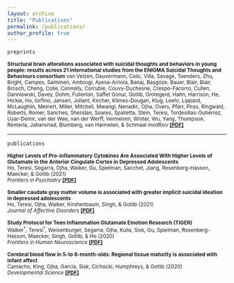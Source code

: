 ```yaml
---
layout: archive
title: "Publications"
permalink: /publications/
author_profile: true
---
```

 
`preprints`  

<sub><b>Structural brain alterations associated with suicidal thoughts and behaviors in young people: results across 21 international studies from the ENIGMA Suicidal Thoughts and Behaviours consortium</b>
van Velzen, Dauvermann, Colic, Villa, Savage, Toenders, Zhu, Bright, Campos, Salminen, Ambrogi, Ayesa-Arriola, Banaj, Başgöze, Bauer, Blair, Blair, Brosch, Cheng, Colle, Connolly, Corruble, Couvy-Duchesne, Crespo-Facorro, Cullen, Dannlowski, Davey, Dohm, Fullerton, Saffet Gonul, Gotlib, Grotegerd, Hahn, Harrison, He, Hickie, Ho, Iorfino, Jansen, Jollant, Kircher, Klimes-Dougan, Klug, Leehr, Lippard, McLaughlin, Meinert, Miller, Mitchell, Mwangi, Nenadić, Ojha, Overs, Pfarr, Piras, Ringwald, Roberts, Romer, Sanches, Sheridan, Soares, Spalletta, Stein, Teresi, Tordesillas-Gutiérrez, Uyar-Demir, van der Wee, van der Werff, Vermeiren, Winter, Wu, Yang, Thompson, Rentería, Jahanshad, Blumberg, van Harmelen, & Schmaal
 *medRxiv* [<b>[PDF]</b>](https://www.medrxiv.org/content/10.1101/2021.09.27.21264068v1) </sub>
  
  
 --- 

`publications`
  
<sub><b>Higher Levels of Pro-inflammatory Cytokines Are Associated With Higher Levels of Glutamate in the Anterior Cingulate Cortex in Depressed Adolescents</b>   
Ho, Teresi, Segarra, Ojha, Walker, Gu, Spielman, Sacchet, Jiang, Rosenberg-Hasson, Maecker, & Gotlib (2021)  
 *Frontiers in Psychiatry*  [<b>[PDF]</b>](https://www.ncbi.nlm.nih.gov/pmc/articles/PMC8081972/pdf/fpsyt-12-642976.pdf) </sub>
  
  
<sub><b>Smaller caudate gray matter volume is associated with greater implicit suicidal ideation in depressed adolescents</b>   
Ho, Teresi, Ojha, Walker, Kirshenbaum, Singh, & Gotlib (2021)  
 *Journal of Affective Disorders*  [<b>[PDF]</b>](https://www.sciencedirect.com/science/article/pii/S0165032720327415) </sub>
  
  
<sub><b>Study Protocol for Teen Inflammation Glutamate Emotion Research (TIGER)</b>   
Walker<sup>†</sup>, Teresi<sup>†</sup>, Weisenburger, Segarra, Ojha, Kulla, Sisk, Gu, Spielman, Rosenberg-Hasson, Maecker, Singh, Gotlib, & Ho (2020)  
 *Frontiers in Human Neuroscience* [<b>[PDF]</b>](https://www.frontiersin.org/articles/10.3389/fnhum.2020.585512/full?field=&journalName=Frontiers_in_Human_Neuroscience&id=585512) </sub>

  
<sub><b>Cerebral blood flow in 5‐to 8‐month‐olds: Regional tissue maturity is associated with infant affect</b>   
Camacho, King, Ojha, Garcia, Sisk, Cichocki, Humphreys, & Gotlib (2020)  
 *Developmental Science* [<b>[PDF]</b>](https://onlinelibrary.wiley.com/doi/pdf/10.1111/desc.12928) </sub>
  
  
